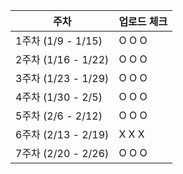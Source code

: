 | 주차 | 업로드 체크 |
| --- | --- |
| 1주차 (1/9 - 1/15) | O O O |
| 2주차 (1/16 - 1/22) | O O O |
| 3주차 (1/23 - 1/29) | O O O |
| 4주차 (1/30 - 2/5) | O O O |
| 5주차 (2/6 - 2/12) | O O O |
| 6주차 (2/13 - 2/19) | X X X |
| 7주차 (2/20 - 2/26) | O O O |